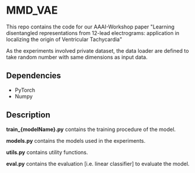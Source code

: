 # MMD_VAE

This repo contains the code for our AAAI-Workshop paper "Learning disentangled representations from 12-lead electrograms: application in localizing the origin of Ventricular Tachycardia"

As the experiments involved private dataset, the data loader are defined to take random number with same dimensions as input data.

## Dependencies

* PyTorch
* Numpy

## Description

**train_{modelName}.py** contains the training procedure of the model.
  
**models.py** contains the models used in the experiments.

**utils.py** contains utility functions.

**eval.py** contains the evaluation [i.e. linear classifier] to evaluate the model. 
